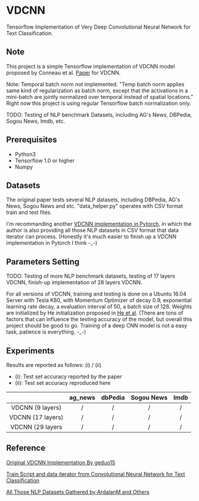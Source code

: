 # VDCNN
Tensorflow Implementation of Very Deep Convolutional Neural Network for Text Classification.

## Note
This project is a simple Tensorflow implementation of VDCNN model proposed by Conneau et al. [Paper](https://arxiv.org/abs/1606.01781) for VDCNN.

Note: Temporal batch norm not implemented. "Temp batch norm applies same kind of regularization as batch norm, except that the activations in a mini-batch are jointly normalized over temporal instead of spatial locations." Right now this project is using regular Tensorflow batch normalization only.

TODO: Testing of NLP benchmark Datasets, including AG's News, DBPedia, Sogou News, Imdb, etc.

## Prerequisites

 - Python3
 - Tensorflow 1.0 or higher
 - Numpy

## Datasets
The original paper tests several NLP datasets, including DBPedia, AG's News, Sogou News and etc. "data_helper.py" operates with CSV format train and test files.

I'm recommanding another [VDCNN implementation in Pytorch](https://github.com/ArdalanM/nlp-benchmarks), in which the author is also providing all those NLP datasets in CSV format that data iterator can process. (Honestly it's much easier to finish up a VDCNN implementation in Pytorch I think -_-)

## Parameters Setting
TODO: Testing of more NLP benchmark datasets, testing of 17 layers VDCNN, finish-up implementation of 28 layers VDCNN. 

For all versions of VDCNN, training and testing is done on a Ubuntu 16.04 Server with Tesla K80, with Momentum Optimizer of decay 0.9, exponential learning rate decay, a evaluation interval of 50, a batch size of 128. Weights are initialized by He initialization proposed in [He et al](https://arxiv.org/pdf/1502.01852). (There are tons of factors that can influence the testing accuracy of the model, but overall this project should be good to go. Training of a deep CNN model is not a easy task, patience is everything. -_-)

## Experiments
Results are reported as follows:  (i) / (ii)
 - (i): Test set accuracy reported by the paper  
 - (ii): Test set accuracy reproduced here  

|                  | ag_news |  dbPedia  |   Sogou News   |  Imdb  |
|:----------------:|:-------:|:---------:|:--------------:|:------:|
|VDCNN (9 layers)  |    /    |     /     |        /       |    /   |
|VDCNN (17 layers) |    /    |     /     |        /       |    /   |
|VDCNN (29 layers  |    /    |     /     |        /       |    /   |

## Reference
[Original VDCNN Implementation By geduo15](https://github.com/geduo15/Very-Deep-Convolutional-Networks-for-Natural-Language-Processing-in-tensorflow)

[Train Script and data iterator from Convolutional Neural Network for Text Classification](https://github.com/dennybritz/cnn-text-classification-tf)

[All Those NLP Datasets Gathered by ArdalanM and Others](https://github.com/ArdalanM/nlp-benchmarks)
